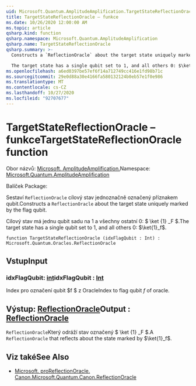 ```yaml
---
uid: Microsoft.Quantum.AmplitudeAmplification.TargetStateReflectionOracle
title: TargetStateReflectionOracle – funkce
ms.date: 10/26/2020 12:00:00 AM
ms.topic: article
qsharp.kind: function
qsharp.namespace: Microsoft.Quantum.AmplitudeAmplification
qsharp.name: TargetStateReflectionOracle
qsharp.summary: >-
  Constructs a `ReflectionOracle` about the target state uniquely marked by the flag qubit.

  The target state has a single qubit set to 1, and all others 0: $\ket{1}_f$.
ms.openlocfilehash: a6ed0397be57ef6f14a712749cc416e1fd98b71c
ms.sourcegitcommit: 29e0d88a30e4166fa580132124b0eb57e1f0e986
ms.translationtype: MT
ms.contentlocale: cs-CZ
ms.lasthandoff: 10/27/2020
ms.locfileid: "92707677"
---
```

# <a name="targetstatereflectionoracle-function"></a><span data-ttu-id="2713d-102">TargetStateReflectionOracle – funkce</span><span class="sxs-lookup"><span data-stu-id="2713d-102">TargetStateReflectionOracle function</span></span>

<span data-ttu-id="2713d-103">Obor názvů: [Microsoft. AmplitudeAmplification.](xref:Microsoft.Quantum.AmplitudeAmplification)</span><span class="sxs-lookup"><span data-stu-id="2713d-103">Namespace: [Microsoft.Quantum.AmplitudeAmplification](xref:Microsoft.Quantum.AmplitudeAmplification)</span></span>

<span data-ttu-id="2713d-104">Balíček [](https://nuget.org/packages/)</span><span class="sxs-lookup"><span data-stu-id="2713d-104">Package: [](https://nuget.org/packages/)</span></span>


<span data-ttu-id="2713d-105">Sestaví `ReflectionOracle` cílový stav jednoznačně označený příznakem qubit.</span><span class="sxs-lookup"><span data-stu-id="2713d-105">Constructs a `ReflectionOracle` about the target state uniquely marked by the flag qubit.</span></span>

<span data-ttu-id="2713d-106">Cílový stav má jednu qubit sadu na 1 a všechny ostatní 0: $ \ket {1} _F $.</span><span class="sxs-lookup"><span data-stu-id="2713d-106">The target state has a single qubit set to 1, and all others 0: $\ket{1}_f$.</span></span>

```qsharp
function TargetStateReflectionOracle (idxFlagQubit : Int) : Microsoft.Quantum.Oracles.ReflectionOracle
```


## <a name="input"></a><span data-ttu-id="2713d-107">Vstup</span><span class="sxs-lookup"><span data-stu-id="2713d-107">Input</span></span>

### <a name="idxflagqubit--int"></a><span data-ttu-id="2713d-108">idxFlagQubit: [int](xref:microsoft.quantum.lang-ref.int)</span><span class="sxs-lookup"><span data-stu-id="2713d-108">idxFlagQubit : [Int](xref:microsoft.quantum.lang-ref.int)</span></span>

<span data-ttu-id="2713d-109">Index pro označení qubit $f $ z Oracle</span><span class="sxs-lookup"><span data-stu-id="2713d-109">Index to flag qubit $f$ of oracle.</span></span>



## <a name="output--reflectionoracle"></a><span data-ttu-id="2713d-110">Výstup: [ReflectionOracle](xref:Microsoft.Quantum.Oracles.ReflectionOracle)</span><span class="sxs-lookup"><span data-stu-id="2713d-110">Output : [ReflectionOracle](xref:Microsoft.Quantum.Oracles.ReflectionOracle)</span></span>

<span data-ttu-id="2713d-111">`ReflectionOracle`Který odráží stav označený $ \ket {1} _F $.</span><span class="sxs-lookup"><span data-stu-id="2713d-111">A `ReflectionOracle` that reflects about the state marked by $\ket{1}_f$.</span></span>

## <a name="see-also"></a><span data-ttu-id="2713d-112">Viz také</span><span class="sxs-lookup"><span data-stu-id="2713d-112">See Also</span></span>

- [<span data-ttu-id="2713d-113">Microsoft. proReflectionOracle. Canon.</span><span class="sxs-lookup"><span data-stu-id="2713d-113">Microsoft.Quantum.Canon.ReflectionOracle</span></span>](xref:Microsoft.Quantum.Canon.ReflectionOracle)